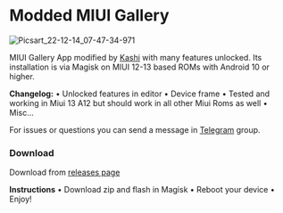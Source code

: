 # Modded MIUI Gallery
 
![Picsart_22-12-14_07-47-34-971](https://user-images.githubusercontent.com/83476983/208218901-924c955b-5dcb-48cc-bfc2-7459c2ca3ae1.jpg)

MIUI Gallery App modified by [Kashi](https://t.me/kakashi1v1) with many features unlocked.
Its installation is via Magisk on MIUI 12-13 based ROMs with Android 10 or higher.

**Changelog:**
• Unlocked features in editor
• Device frame
• Tested and working in Miui 13 A12 but should work in all other Miui Roms as well
• Misc...

For issues or questions you can send a message in [Telegram](https://t.me/bootloop_discussion) group.


### Download

Download from [releases page](https://github.com/Mods-Center/Miui_Gallery_Mod/releases)


**Instructions**
• Download zip and flash in Magisk
• Reboot your device
• Enjoy!



